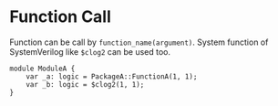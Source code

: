 # Function Call

Function can be call by `function_name(argument)`.
System function of SystemVerilog like `$clog2` can be used too.

```veryl,playground
module ModuleA {
    var _a: logic = PackageA::FunctionA(1, 1);
    var _b: logic = $clog2(1, 1);
}
```
